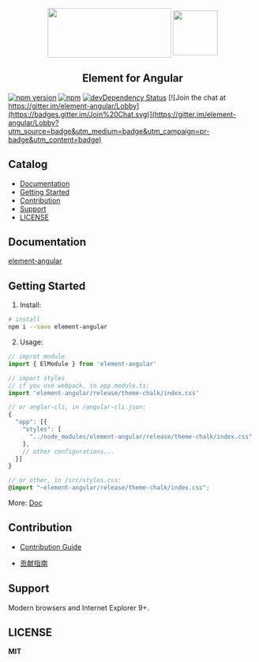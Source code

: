 
<div align="center">
<img src="https://camo.githubusercontent.com/462f24153b8e8739c8ea71f7102585c4cb0e1575/68747470733a2f2f63646e2e7261776769742e636f6d2f456c656d6546452f656c656d656e742f6465762f656c656d656e745f6c6f676f2e737667" width="250" height="100" align="center">
<img src="https://angular.cn/assets/images/logos/angular/angular.svg" width="90" height="90" align="center">
</div>

<h2 align="center"> Element for Angular </h2>

[![npm version](https://badge.fury.io/js/element-angular.svg)](https://badge.fury.io/js/element-angular)
[![npm](https://img.shields.io/npm/dt/element-angular.svg)](http://npm-stat.com/charts.html?package=v2ex-cli)
[![devDependency Status](https://david-dm.org/eleme/element-angular/dev-status.svg?branch=master)](https://david-dm.org/eleme/element-angular#info=devDependencies)
[![Join the chat at https://gitter.im/element-angular/Lobby](https://badges.gitter.im/Join%20Chat.svg)](https://gitter.im/element-angular/Lobby?utm_source=badge&utm_medium=badge&utm_campaign=pr-badge&utm_content=badge)

## Catalog

-  [Documentation](#documentation)
-  [Getting Started](#getting-started)
-  [Contribution](#contribution)
-  [Support](#support)
-  [LICENSE](#license)


## Documentation

[element-angular](https://element-angular.faas.ele.me)


## Getting Started
1. Install:
```bash
# install
npm i --save element-angular
```
2. Usage:
```typescript
// improt module
import { ElModule } from 'element-angular'

// import styles
// if you use webpack, in app.module.ts:
import 'element-angular/release/theme-chalk/index.css'

// or anglar-cli, in /angular-cli.json:
{
  "app": [{
    "styles": [
      "../node_modules/element-angular/release/theme-chalk/index.css"
    ],
    // other configurations...
  }]
}

// or other, in /src/styles.css:
@import "~element-angular/release/theme-chalk/index.css";

```

More: [Doc](https://element-angular.faas.ele.me)



## Contribution

- [Contribution Guide](https://github.com/eleme/element-angular/blob/master/.github/CONTRIBUTING.en-US.md)

- [贡献指南](https://github.com/eleme/element-angular/blob/master/.github/CONTRIBUTING.zh-CN.md)



## Support

Modern browsers and Internet Explorer 9+.


## LICENSE

**MIT**
